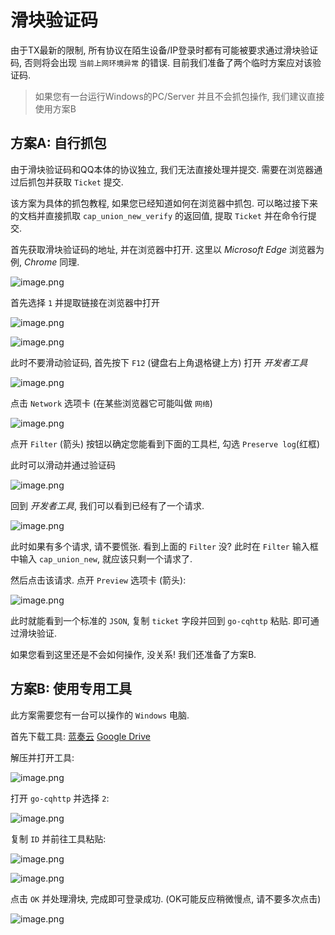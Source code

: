 # 滑块验证码

由于TX最新的限制, 所有协议在陌生设备/IP登录时都有可能被要求通过滑块验证码, 否则将会出现 `当前上网环境异常` 的错误. 目前我们准备了两个临时方案应对该验证码.

> 如果您有一台运行Windows的PC/Server 并且不会抓包操作, 我们建议直接使用方案B

## 方案A: 自行抓包

由于滑块验证码和QQ本体的协议独立, 我们无法直接处理并提交. 需要在浏览器通过后抓包并获取 `Ticket` 提交.

该方案为具体的抓包教程, 如果您已经知道如何在浏览器中抓包. 可以略过接下来的文档并直接抓取 `cap_union_new_verify` 的返回值, 提取 `Ticket` 并在命令行提交.

首先获取滑块验证码的地址, 并在浏览器中打开. 这里以 *Microsoft Edge* 浏览器为例, *Chrome* 同理. 

![image.png](https://i.loli.net/2020/12/27/yXdomOnQ8tkauMe.png)

首先选择 `1` 并提取链接在浏览器中打开

![image.png](https://i.loli.net/2020/12/27/HYhmZv1wARMV7Uq.png)

![image.png](https://i.loli.net/2020/12/27/otk9Hz7lBCaRFMV.png)

此时不要滑动验证码, 首先按下 `F12` (键盘右上角退格键上方) 打开 *开发者工具*

![image.png](https://i.loli.net/2020/12/27/JDioadLPwcKWpt1.png)

点击 `Network` 选项卡 (在某些浏览器它可能叫做 `网络`)

![image.png](https://i.loli.net/2020/12/27/qEzTB5jrDZUWSwp.png)

点开 `Filter` (箭头) 按钮以确定您能看到下面的工具栏, 勾选 `Preserve log`(红框)

此时可以滑动并通过验证码

![image.png](https://i.loli.net/2020/12/27/Id4hxzyDprQuF2G.png)

回到 *开发者工具*, 我们可以看到已经有了一个请求.

![image.png](https://i.loli.net/2020/12/27/3C6Y2XVKBRv1z9E.png)

此时如果有多个请求, 请不要慌张. 看到上面的 `Filter` 没? 此时在 `Filter` 输入框中输入 `cap_union_new`, 就应该只剩一个请求了.

然后点击该请求. 点开 `Preview` 选项卡 (箭头):  

![image.png](https://i.loli.net/2020/12/27/P1VtxRWpjY8524Z.png)

此时就能看到一个标准的 `JSON`, 复制 `ticket` 字段并回到 `go-cqhttp` 粘贴. 即可通过滑块验证.

如果您看到这里还是不会如何操作, 没关系! 我们还准备了方案B.

## 方案B: 使用专用工具

此方案需要您有一台可以操作的 `Windows` 电脑.

首先下载工具:  [蓝奏云](https://wws.lanzous.com/iw1Ejjr4rtg) [Google Drive](https://drive.google.com/file/d/1M6c3-kuD7ziHwl4hq75LcI119yB6HGdI/view?usp=sharing)

解压并打开工具: 

![image.png](https://i.loli.net/2020/12/27/winG4SkxhgLoNDZ.png)

打开 `go-cqhttp` 并选择 `2`:

![image.png](https://i.loli.net/2020/12/27/yXdomOnQ8tkauMe.png)

复制 `ID` 并前往工具粘贴:

![image.png](https://i.loli.net/2020/12/27/fIwXx5nN9r8Zbc7.png)

![image.png](https://i.loli.net/2020/12/27/WZsTCyGwSjc9mb5.png)

点击 `OK` 并处理滑块, 完成即可登录成功. (OK可能反应稍微慢点, 请不要多次点击)

![image.png](https://i.loli.net/2020/12/27/UnvAuxreijYzgLC.png)

